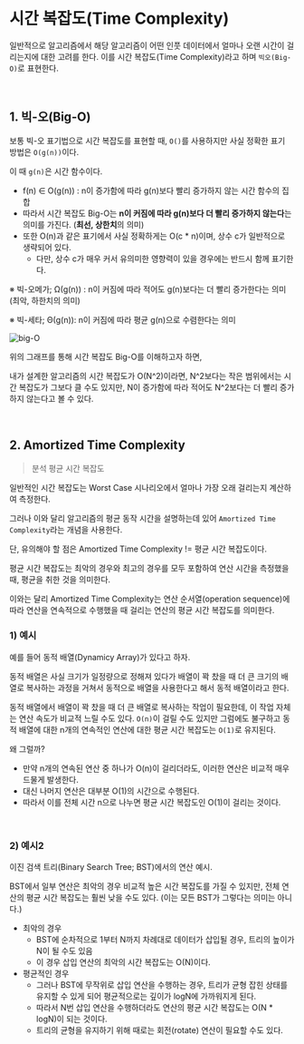 # 시간 복잡도(Time Complexity)

일반적으로 알고리즘에서 해당 알고리즘이 어떤 인풋 데이터에서 얼마나 오랜 시간이 걸리는지에 대한 고려를 한다. 이를 시간 복잡도(Time Complexity)라고 하며 `빅오(Big-O)`로 표현한다.

<br>

## 1. 빅-오(Big-O)

보통 빅-오 표기법으로 시간 복잡도를 표현할 때, `O()`를 사용하지만 사실 정확한 표기 방법은 `O(g(n))`이다.

이 때 `g(n)`은 시간 함수이다.

- f(n) ∈ O(g(n)) : n이 증가함에 따라 g(n)보다 빨리 증가하지 않는 시간 함수의 집합
- 따라서 시간 복잡도 Big-O는 **n이 커짐에 따라 g(n)보다 더 빨리 증가하지 않는다**는 의미를 가진다. (**최선, 상한치**의 의미)
- 또한 O(n)과 같은 표기에서 사실 정확하게는 O(c * n)이며, 상수 c가 일반적으로 생략되어 있다.
  - 다만, 상수 c가 매우 커서 유의미한 영향력이 있을 경우에는 반드시 함께 표기한다.

※ 빅-오메가; Ω(g(n)) : n이 커짐에 따라 적어도 g(n)보다는 더 빨리 증가한다는 의미(최악, 하한치의 의미)

※ 빅-세타; Θ(g(n)): n이 커짐에 따라 평균 g(n)으로 수렴한다는 의미

![big-O](https://user-images.githubusercontent.com/93081720/159506820-ad9e66fb-21b3-4c35-9e89-31fa866f24e9.png)

위의 그래프를 통해 시간 복잡도 Big-O를 이해하고자 하면,

내가 설계한 알고리즘의 시간 복잡도가 O(N^2)이라면, N^2보다는 작은 범위에서는 시간 복잡도가 그보다 클 수도 있지만, N이 증가함에 따라 적어도 N^2보다는 더 빨리 증가하지 않는다고 볼 수 있다.

<br>

## 2. Amortized Time Complexity

> 분석 평균 시간 복잡도

일반적인 시간 복잡도는 Worst Case 시나리오에서 얼마나 가장 오래 걸리는지 계산하여 측정한다.

그러나 이와 달리 알고리즘의 평균 동작 시간을 설명하는데 있어 `Amortized Time Complexity`라는 개념을 사용한다.

단, 유의해야 할 점은 Amortized Time Complexity != 평균 시간 복잡도이다.

평균 시간 복잡도는 최악의 경우와 최고의 경우를 모두 포함하여 연산 시간을 측정했을 때, 평균을 취한 것을 의미한다.

이와는 달리 Amortized Time Complexity는 연산 순서열(operation sequence)에 따라 연산을 연속적으로 수행했을 때 걸리는 연산의 평균 시간 복잡도를 의미한다.

### 1) 예시

예를 들어 동적 배열(Dynamicy Array)가 있다고 하자.

동적 배열은 사실 크기가 일정량으로 정해져 있다가 배열이 꽉 찼을 때 더 큰 크기의 배열로 복사하는 과정을 거쳐서 동적으로 배열을 사용한다고 해서 동적 배열이라고 한다.

동적 배열에서 배열이 꽉 찼을 때 더 큰 배열로 복사하는 작업이 필요한데, 이 작업 자체는 연산 속도가 비교적 느릴 수도 있다.  `O(n)`이 걸릴 수도 있지만 그럼에도 불구하고 동적 배열에 대한 n개의 연속적인 연산에 대한 평균 시간 복잡도는 `O(1)`로 유지된다.

왜 그럴까?

- 만약 n개의 연속된 연산 중 하나가 O(n)이 걸리더라도, 이러한 연산은 비교적 매우 드물게 발생한다.
- 대신 나머지 연산은 대부분 O(1)의 시간으로 수행된다.
- 따라서 이를 전체 시간 n으로 나누면 평균 시간 복잡도인 O(1)이 걸리는 것이다.

<br>

### 2) 예시2

이진 검색 트리(Binary Search Tree; BST)에서의 연산 예시.

BST에서 일부 연산은 최악의 경우 비교적 높은 시간 복잡도를 가질 수 있지만, 전체 연산의 평균 시간 복잡도는 훨씬 낮을 수도 있다. (이는 모든 BST가 그렇다는 의미는 아니다.)

- 최악의 경우
  - BST에 순차적으로 1부터 N까지 차례대로 데이터가 삽입될 경우, 트리의 높이가 N이 될 수도 있음
  - 이 경우 삽입 연산의 최악의 시간 복잡도는 O(N)이다.
- 평균적인 경우
  - 그러나 BST에 무작위로 삽입 연산을 수행하는 경우, 트리가 균형 잡힌 상태를 유지할 수 있게 되어 평균적으로는 깊이가 logN에 가까워지게 된다.
  - 따라서 N번 삽입 연산을 수행하더라도 연산의 평균 시간 복잡도는 O(N * logN)이 되는 것이다.
  - 트리의 균형을 유지하기 위해 때로는 회전(rotate) 연산이 필요할 수도 있다.

